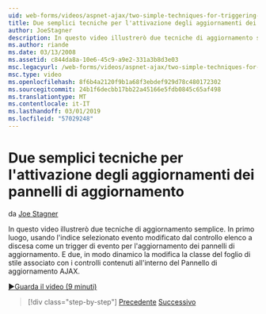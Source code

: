 ```yaml
---
uid: web-forms/videos/aspnet-ajax/two-simple-techniques-for-triggering-updates-to-update-panels
title: Due semplici tecniche per l'attivazione degli aggiornamenti dei pannelli di aggiornamento | Microsoft Docs
author: JoeStagner
description: In questo video illustrerò due tecniche di aggiornamento semplice. In primo luogo, usando l'indice selezionato evento modificato dal controllo elenco a discesa come trig un evento...
ms.author: riande
ms.date: 03/13/2008
ms.assetid: c844da8a-10e6-45c9-a9e2-331a3b8d3e03
msc.legacyurl: /web-forms/videos/aspnet-ajax/two-simple-techniques-for-triggering-updates-to-update-panels
msc.type: video
ms.openlocfilehash: 8f6b4a2120f9b1a68f3ebdef929d78c480172302
ms.sourcegitcommit: 24b1f6decbb17bb22a45166e5fdb0845c65af498
ms.translationtype: MT
ms.contentlocale: it-IT
ms.lasthandoff: 03/01/2019
ms.locfileid: "57029248"
---
```

<a name="two-simple-techniques-for-triggering-updates-to-update-panels"></a>Due semplici tecniche per l'attivazione degli aggiornamenti dei pannelli di aggiornamento
====================
da [Joe Stagner](https://github.com/JoeStagner)

In questo video illustrerò due tecniche di aggiornamento semplice. In primo luogo, usando l'indice selezionato evento modificato dal controllo elenco a discesa come un trigger di evento per l'aggiornamento dei pannelli di aggiornamento. E due, in modo dinamico la modifica la classe del foglio di stile associato con i controlli contenuti all'interno del Pannello di aggiornamento AJAX.

[&#9654;Guarda il video (9 minuti)](https://channel9.msdn.com/Blogs/ASP-NET-Site-Videos/two-simple-techniques-for-triggering-updates-to-update-panels)

> [!div class="step-by-step"]
> [Precedente](how-do-i-retrieve-values-from-server-side-ajax-controls.md)
> [Successivo](use-aspnet-ajax-cascading-drop-down-control-to-access-a-database.md)
